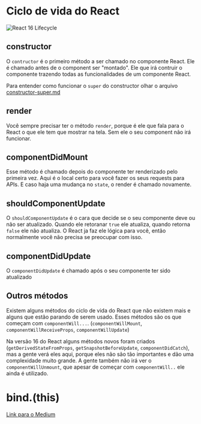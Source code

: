 # Ciclo de vida do React

![React 16 Lifecycle](https://cdn-images-1.medium.com/max/2000/1*cEWErpe-oY-_S1dOaT1NtA.jpeg)

## constructor

O `contructor` é o primeiro método a ser chamado no componente React. Ele é chamado antes de o component ser "montado". Ele que irá contruir o componente trazendo todas as funcionalidades de um componente React.

Para entender como funcionar o `super` do constructor olhar o arquivo [constructor-super.md](./constructor-super.md)

## render

Você sempre precisar ter o método `render`, porque é ele que fala para o React o que ele tem que mostrar na tela. Sem ele o seu component não irá funcionar.

## componentDidMount

Esse método é chamado depois do componente ter renderizado pelo primeira vez. Aqui é o local certo para você fazer os seus requests para APIs. E caso haja uma mudança no `state`, o render é chamado novamente.

## shouldComponentUpdate

O `shouldComponentUpdate` é o cara que decide se o seu componente deve ou não ser atualizado. Quando ele retoranar `true` ele atualiza, quando retorna `false` ele não atualiza. O React ja faz ele lógica para você, então normalmente você não precisa se preocupar com isso. 

## componentDidUpdate

O `componentDidUpdate` é chamado após o seu componente ter sido atualizado

## Outros métodos

Existem alguns métodos do ciclo de vida do React que não existem mais e alguns que estão parando de serem usado. Esses métodos são os que começam com `componentWill...`. (`componentWillMount`, `componentWillReceiveProps`, `componentWillUpdate`)

Na versão 16 do React alguns métodos novos foram criados (`getDerivedStateFromProps`, `getSnapshotBeforeUpdate`, `componentDidCatch`), mas a gente verá eles aqui, porque eles não são tão importantes e dão uma complexidade muito grande. A gente também não irá ver o `componentWillUnmount`, que apesar de começar com `componentWill..` ele ainda é utilizado.

# bind.(this)
[Link para o Medium](https://medium.com/tableless/https-medium-com-tableless-react-this-bind-so-sei-que-e-assim-73e75f2adbd3)






